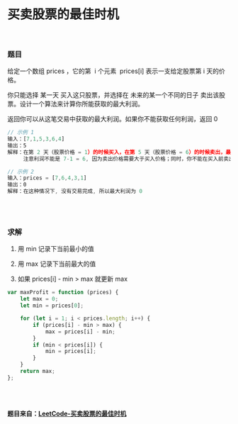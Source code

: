 # 买卖股票的最佳时机

</br>

### 题目

给定一个数组 prices ，它的第  i 个元素  prices[i] 表示一支给定股票第 i 天的价格。

你只能选择 某一天 买入这只股票，并选择在 未来的某一个不同的日子 卖出该股票。设计一个算法来计算你所能获取的最大利润。

返回你可以从这笔交易中获取的最大利润。如果你不能获取任何利润，返回 0

```javascript
// 示例 1
输入：[7,1,5,3,6,4]
输出：5
解释：在第 2 天（股票价格 = 1）的时候买入，在第 5 天（股票价格 = 6）的时候卖出，最大利润 = 6-1 = 5 。
     注意利润不能是 7-1 = 6, 因为卖出价格需要大于买入价格；同时，你不能在买入前卖出股票

// 示例 2
输入：prices = [7,6,4,3,1]
输出：0
解释：在这种情况下, 没有交易完成, 所以最大利润为 0
```

</br>
</br>

### 求解

1. 用 min 记录下当前最小的值

2. 用 max 记录下当前最大的值

3. 如果 prices[i] - min > max 就更新 max

```javascript
var maxProfit = function (prices) {
    let max = 0;
    let min = prices[0];

    for (let i = 1; i < prices.length; i++) {
        if (prices[i] - min > max) {
            max = prices[i] - min;
        }
        if (min < prices[i]) {
            min = prices[i];
        }
    }
    return max;
};
```

</br>
</br>

**题目来自：[LeetCode-买卖股票的最佳时机](https://leetcode-cn.com/problems/best-time-to-buy-and-sell-stock/)**

